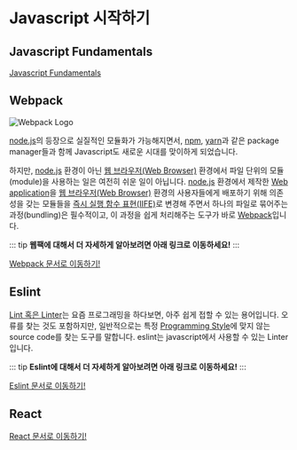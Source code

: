 # Javascript 시작하기

## Javascript Fundamentals

[Javascript Fundamentals](/javascript/fundamentals.html)

## Webpack

![Webpack Logo](https://raw.githubusercontent.com/webpack/media/master/logo/logo-on-white-bg.png "Webpack Logo")

[node.js](https://nodejs.org/)의 등장으로 실질적인 모듈화가 가능해지면서,
[npm](https://www.npmjs.com/), [yarn](https://yarnpkg.com/)과 같은 package manager들과 함께 Javascript도 새로운 시대를 맞이하게 되었습니다.

하지만, [node.js](https://nodejs.org/) 환경이 아닌 [웹 브라우저(Web Browser)](https://ko.wikipedia.org/wiki/%EC%9B%B9_%EB%B8%8C%EB%9D%BC%EC%9A%B0%EC%A0%80) 환경에서 파일 단위의 모듈(module)을 사용하는 일은 여전히 쉬운 일이 아닙니다. [node.js](https://nodejs.org/) 환경에서 제작한 [Web application](https://en.wikipedia.org/wiki/Web_application)을 [웹 브라우저(Web Browser)](https://ko.wikipedia.org/wiki/%EC%9B%B9_%EB%B8%8C%EB%9D%BC%EC%9A%B0%EC%A0%80) 환경의 사용자들에게 배포하기 위해 의존성을 갖는 모듈들을 [즉시 실행 함수 표현(IIFE)](https://developer.mozilla.org/docs/Glossary/IIFE)로 변경해 주면서 하나의 파일로 묶어주는 과정(bundling)은 필수적이고, 이 과정을 쉽게 처리해주는 도구가 바로 [Webpack](https://webpack.js.org/)입니다.

::: tip
**웹팩에 대해서 더 자세하게 알아보려면 아래 링크로 이동하세요!**
:::

[Webpack 문서로 이동하기!](/javascript/webpack.html)

## Eslint

[Lint 혹은 Linter](https://en.wikipedia.org/wiki/Lint_(software))는 요즘 프로그래밍을 하다보면, 아주 쉽게 접할 수 있는 용어입니다.
오류를 찾는 것도 포함하지만, 일반적으로는 특정 [Programming Style](https://en.wikipedia.org/wiki/Programming_style)에 맞지 않는 source code를 찾는 도구를 말합니다.
eslint는 javascript에서 사용할 수 있는 Linter입니다.

::: tip
**Eslint에 대해서 더 자세하게 알아보려면 아래 링크로 이동하세요!**
:::

[Eslint 문서로 이동하기!](/javascript/eslint.html)

## React

[React 문서로 이동하기!](/javascript/react.html)
